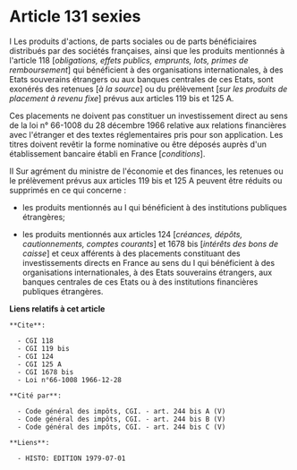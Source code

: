 # Article 131 sexies

I  Les produits d'actions, de parts sociales ou de parts bénéficiaires distribués par des sociétés françaises, ainsi que les
produits mentionnés à l'article 118 [*obligations, effets publics, emprunts, lots, primes de remboursement*] qui bénéficient
à des organisations internationales, à des Etats souverains étrangers ou aux banques centrales de ces Etats, sont exonérés
des retenues [*à la source*] ou du prélèvement [*sur les produits de placement à revenu fixe*] prévus aux articles 119 bis et
125 A.

Ces placements ne doivent pas constituer un investissement direct au sens de la loi n° 66-1008 du 28 décembre 1966 relative
aux relations financières avec l'étranger et des textes réglementaires pris pour son application. Les titres doivent revêtir
la forme nominative ou être déposés auprès d'un établissement bancaire établi en France [*conditions*].

II  Sur agrément du ministre de l'économie et des finances, les retenues ou le prélèvement prévus aux articles 119 bis et 125
A peuvent être réduits ou supprimés en ce qui concerne :

- les produits mentionnés au I qui bénéficient à des institutions publiques étrangères;

- les produits mentionnés aux articles 124 [*créances, dépôts, cautionnements, comptes courants*] et 1678 bis [*intérêts des
bons de caisse*] et ceux afférents à des placements constituant des investissements directs en France au sens du I qui
bénéficient à des organisations internationales, à des Etats souverains étrangers, aux banques centrales de ces Etats ou à
des institutions financières publiques étrangères.

**Liens relatifs à cet article**

	**Cite**:

	  - CGI 118
	  - CGI 119 bis
	  - CGI 124
	  - CGI 125 A
	  - CGI 1678 bis
	  - Loi n°66-1008 1966-12-28

	**Cité par**:

	  - Code général des impôts, CGI. - art. 244 bis A (V)
	  - Code général des impôts, CGI. - art. 244 bis B (V)
	  - Code général des impôts, CGI. - art. 244 bis C (V)

	**Liens**:

	  - HISTO: EDITION 1979-07-01
